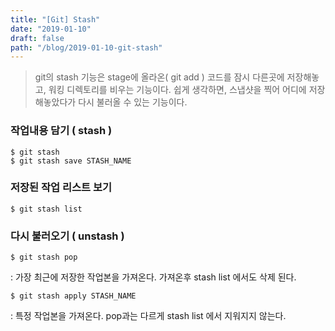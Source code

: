 ```yaml
---
title: "[Git] Stash"
date: "2019-01-10"
draft: false
path: "/blog/2019-01-10-git-stash"
---
```


> git의 stash 기능은 stage에 올라온( git add ) 코드를 잠시 다른곳에 저장해놓고, 워킹 디렉토리를 비우는 기능이다. 쉽게 생각하면, 스냅샷을 찍어 어디에 저장해놓았다가 다시 불러올 수 있는 기능이다.

### 작업내용 담기 ( stash )

```text
$ git stash
$ git stash save STASH_NAME
```

### 저장된 작업 리스트 보기

```text
$ git stash list
```

### 다시 불러오기 ( unstash )

```text
$ git stash pop
```

: 가장 최근에 저장한 작업본을 가져온다. 가져온후 stash list 에서도 삭제 된다.

```text
$ git stash apply STASH_NAME
```

: 특정 작업본을 가져온다. pop과는 다르게 stash list 에서 지워지지 않는다.
